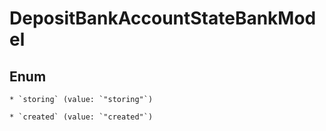 
# DepositBankAccountStateBankModel

## Enum


    * `storing` (value: `"storing"`)

    * `created` (value: `"created"`)



